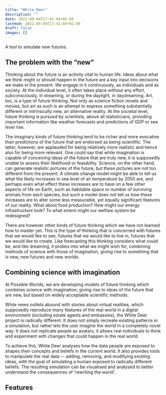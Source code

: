 ```yaml
---
title: "White Deer"
description: ""
date: 2022-08-04T17:41:04+02:00
lastmod: 2022-08-04T17:41:04+02:00
draft: false
images: []
---
```


A tool to simulate new futures. 

## The problem with the “new”

Thinking about the future is an activity vital to human life. Ideas about what we think might or should happen in the future are a key input into decisions we make in the present. We engage in it continuously, as individuals and as society. At the individual level, it often takes place without any effort, subconsciously, in dreaming, or during the daylight, in daydreaming. Art, too, is a type of future thinking. Not only as science fiction novels and movies, but art as such is an attempt to express something substantially different or intrinsically new, an alternative reality. At the societal level, future thinking is pursued by scientists, above all statisticians, providing important information like weather forecasts and predictions of GDP or sea level rise. 

The imaginary kinds of future thinking tend to be richer and more evocative than predictions of the future that are endorsed as being scientific. The latter, however, are applauded for being relatively more realistic and hence also for being more relevant. One could say that while imagination is capable of conceiving ideas of the future that are truly new, it is supposedly unable to assess their likelihood or feasibility. Science, on the other hand, can generate realistic pictures of the future, but these pictures are not too different from the present. A climate change model might be able to tell us what the likely increases in sea level of air temperature by 2050 are, and perhaps even what effect these increases are to have on a few other aspects of life on Earth, such as habitable space or number of surviving animals from each species, but such a model does not tell us how these increases are to alter some less measurable, yet equally significant features of our reality. What about food production? How might our energy infrastructure look? To what extent might our welfare system be redesigned? 

There are however other kinds of future thinking which we have not learned how to master yet. This is the type of thinking that is concerned with futures that we would like to see, futures that we would like to live in, futures that we would like to create. Like forecasting this thinking considers what could be, and like dreaming, it probes into what we might wish for, combining methods of science with those of imagination, giving rise to something that is new, new futures and new worlds. 


## Combining science with imagination 

At Possible Worlds, we are developing models of future thinking which combines science with imagination, giving rise to ideas of the future that are new, but based on widely acceptable scientific methods. 

While news outlets abound with stories about virtual realities, which supposedly reproduce many features of the real world in a digital environment (including estate agents and embassies), the White Deer project is radically different. It does not simply recreate existing patterns in a simulation, but rather lets the user imagine the world in a completely novel way. It does not replicate people as avatars, it allows real individuals to think and experiment with changes that could happen in the real world.

To achieve this, White Deer analyses how the data people are exposed to shapes their concepts and beliefs in the current world. It also provides tools to manipulate the real data -- adding, removing, and modifying existing ideas, with the goal of simulating a human exposed to radically different beliefs. The resulting simulation can be visualised and analysed to better understand the consequences of 'rewriting the world'.


[comment]: # (it can be new but it is not realistic or possible or it can be realistic and possible but it is now new. !! thinking how a future can be different, new, as opposed to an extension of the present. The output can be analysed in terms of the most likely associations a human would draw between concepts. A possible extension for the system would be to train a dialogue agent on the data rather than simply learn concepts. The resulting agent could then chat with human users.)


## Features 

